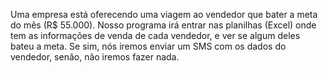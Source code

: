 Uma empresa está oferecendo uma viagem ao vendedor que bater a meta do mês (R$ 55.000). Nosso programa irá entrar nas planilhas (Excel) onde tem as informações 
de venda de cada vendedor, e ver se algum deles bateu a meta. Se sim, nós iremos enviar um SMS com os dados do vendedor, senão, não iremos fazer nada.
